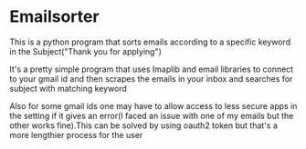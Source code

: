 # Emailsorter
This is a python program that sorts emails according to a specific keyword in the Subject("Thank you for applying")


It's a pretty simple program that uses Imaplib and email libraries to connect to your gmail id and then scrapes the emails in your inbox and searches for subject with matching keyword

Also for some gmail ids one may have to allow access to less secure apps in the setting if it gives an error(I faced an issue with one of my emails but the other works fine).This can be solved by using oauth2 token but that's a more lengthier process for the user

